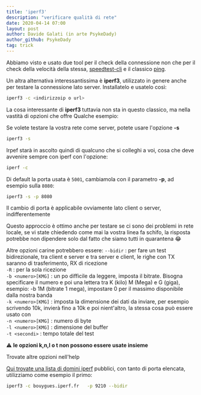 ```yaml
---
title: 'iperf3'
description: "verificare qualità di rete"
date: 2020-04-14 07:00
layout: post
author: Davide Galati (in arte PsykeDady)
author_github: PsykeDady
tag: trick
---
```


Abbiamo visto e usato due tool per il check della connessione non che per il check della velocità della stessa, [speedtest-cli](https://linuxhub.it/posts/speedtest-cli) e il classico [ping](https://linuxhub.it/posts/ping).

Un altra alternativa interessantissima è **iperf3**, utilizzato in genere anche per testare la connessione lato server.
Installatelo e usatelo così:

```bash
iperf3 -c <indirizzoip o url>
```

La cosa interessante di **iperf3** tuttavia non sta in questo classico, ma nella vastità di opzioni che offre
Qualche esempio:

Se volete testare la vostra rete come server, potete usare l'opzione **-s**

```bash
iperf3 -s
```

Irpef starà in ascolto quindi di qualcuno che si colleghi a voi, cosa che deve avvenire sempre con iperf con l'opzione:

```bash
iperf -c
```

Di default la porta usata è `5001`, cambiamola con il parametro **-p**, ad esempio sulla `8080`:

```bash
iperf3 -s -p 8080
```

Il cambio di porta è applicabile ovviamente lato client o server, indifferentemente  

Questo approccio è ottimo anche per testare se ci sono dei problemi in rete locale, se vi state chiedendo come mai la vostra linea fa schifo, la risposta potrebbe non dipendere solo dal fatto che siamo tutti in quarantena 😂

Altre opzioni carine potrebbero essere:
`--bidir` : per fare un test bidirezionale, tra client e server e tra server e client, le righe con TX saranno di trasferimento, RX di ricezione  
`-R` : per la sola ricezione  
`-b <numero>[KMG]` : un po difficile da leggere, imposta il bitrate. Bisogna specificare il numero e poi una lettera tra K (kilo) M (Mega) e G (giga), esempio: -b 1M  (bitrate 1 mega), impostare 0 per il massimo disponibile dalla nostra banda  
`-k <numero>[KMG]`  : imposta la dimensione dei dati da inviare, per esempio scrivendo 10k, invierà fino a 10k e poi nient'altro, la stessa cosa può essere usato con  
`-n <numero>[KMG]`  : numero di byte  
`-l <numero>[KMG]` : dimensione del buffer  
`-t <secondi>` : tempo totale del test  

⚠️ **le opzioni k,n,l o t non possono essere usate insieme**

Trovate altre opzioni nell'help  

[Qui trovate una lista di domini iperf](https://iperf.fr/iperf-servers.php) pubblici, con tanto di porta elencata, utilizziamo come esempio il primo:

```bash
iperf3 -c bouygues.iperf.fr   -p 9210 --bidir
```
